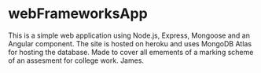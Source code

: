 # webFrameworksApp

This is a simple web application using Node.js, Express, Mongoose and an Angular component. 
The site is hosted on heroku and uses MongoDB Atlas for hosting the database.
Made to cover all emements of a marking scheme of an assesment for college work.
James.

